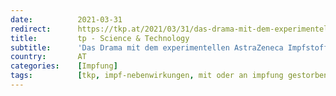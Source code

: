 ```yaml
---
date:          2021-03-31
redirect:      https://tkp.at/2021/03/31/das-drama-mit-dem-experimentellen-astrazeneca-impfstoff/
title:         tp - Science & Technology
subtitle:      'Das Drama mit dem experimentellen AstraZeneca Impfstoff'
country:       AT
categories:    [Impfung]
tags:          [tkp, impf-nebenwirkungen, mit oder an impfung gestorben, astrazeneca]
---
```

